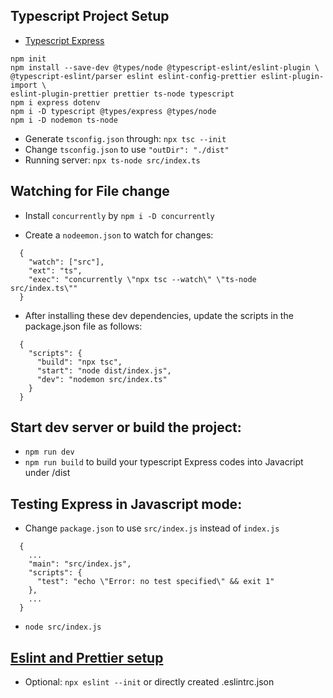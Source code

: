 ## Typescript Project Setup

- [Typescript Express](https://blog.logrocket.com/how-to-set-up-node-typescript-express/)

```
npm init
npm install --save-dev @types/node @typescript-eslint/eslint-plugin \
@typescript-eslint/parser eslint eslint-config-prettier eslint-plugin-import \
eslint-plugin-prettier prettier ts-node typescript
npm i express dotenv
npm i -D typescript @types/express @types/node
npm i -D nodemon ts-node
```

- Generate `tsconfig.json` through: `npx tsc --init`
- Change `tsconfig.json` to use `"outDir": "./dist"`
- Running server: `npx ts-node src/index.ts`

## Watching for File change

- Install `concurrently` by `npm i -D concurrently`

- Create a `nodeemon.json` to watch for changes:

```
  {
    "watch": ["src"],
    "ext": "ts",
    "exec": "concurrently \"npx tsc --watch\" \"ts-node src/index.ts\""
  }
```

- After installing these dev dependencies, update the scripts in the package.json file as follows:

```
  {
    "scripts": {
      "build": "npx tsc",
      "start": "node dist/index.js",
      "dev": "nodemon src/index.ts"
    }
  }
```

## Start dev server or build the project:

- `npm run dev`
- `npm run build` to build your typescript Express codes into Javacript under /dist

## Testing Express in Javascript mode:

- Change `package.json` to use `src/index.js` instead of `index.js`

```
  {
    ...
    "main": "src/index.js",
    "scripts": {
      "test": "echo \"Error: no test specified\" && exit 1"
    },
    ...
  }
```

- `node src/index.js`

## [Eslint and Prettier setup](https://mobisoftinfotech.com/resources/blog/set-up-node-and-express-js-project-from-scratch-with-typescript-eslint-and-prettier/)

- Optional: `npx eslint --init` or directly created .eslintrc.json
